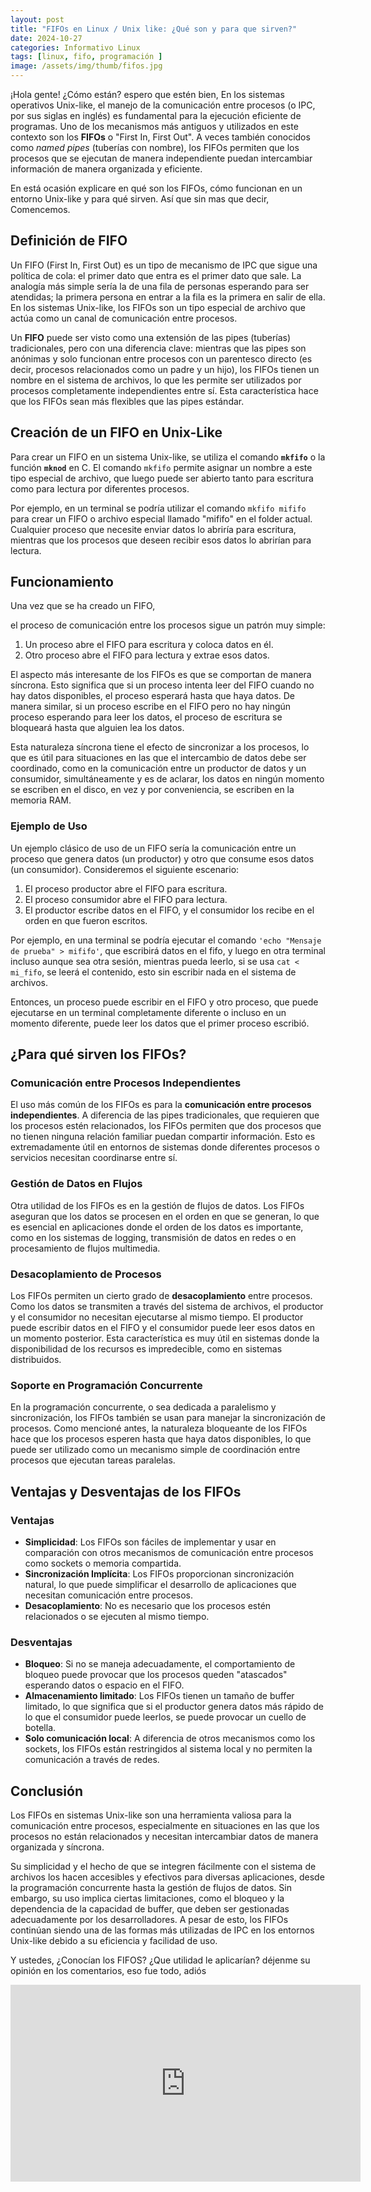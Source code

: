 ```yaml
---
layout: post
title: "FIFOs en Linux / Unix like: ¿Qué son y para que sirven?"
date: 2024-10-27
categories: Informativo Linux
tags: [linux, fifo, programación ]
image: /assets/img/thumb/fifos.jpg
---
```


¡Hola gente! ¿Cómo están? espero que estén bien, En los sistemas operativos Unix-like, el manejo de la comunicación entre procesos (o IPC, por sus siglas en inglés) es fundamental para la ejecución eficiente de programas. Uno de los mecanismos más antiguos y utilizados en este contexto son los **FIFOs** o "First In, First Out". A veces también conocidos como *named pipes* (tuberías con nombre), los FIFOs permiten que los procesos que se ejecutan de manera independiente puedan intercambiar información de manera organizada y eficiente.

En está ocasión explicare en qué son los FIFOs, cómo funcionan en un entorno Unix-like y para qué sirven. Así que sin mas que decir, Comencemos.

## Definición de FIFO

Un FIFO (First In, First Out) es un tipo de mecanismo de IPC que sigue una política de cola: el primer dato que entra es el primer dato que sale. La analogía más simple sería la de una fila de personas esperando para ser atendidas; la primera persona en entrar a la fila es la primera en salir de ella. En los sistemas Unix-like, los FIFOs son un tipo especial de archivo que actúa como un canal de comunicación entre procesos.

Un **FIFO** puede ser visto como una extensión de las pipes (tuberías) tradicionales, pero con una diferencia clave: mientras que las pipes son anónimas y solo funcionan entre procesos con un parentesco directo (es decir, procesos relacionados como un padre y un hijo), los FIFOs tienen un nombre en el sistema de archivos, lo que les permite ser utilizados por procesos completamente independientes entre sí. Esta característica hace que los FIFOs sean más flexibles que las pipes estándar.

## Creación de un FIFO en Unix-Like

Para crear un FIFO en un sistema Unix-like, se utiliza el comando **`mkfifo`** o la función **`mknod`** en C. El comando `mkfifo` permite asignar un nombre a este tipo especial de archivo, que luego puede ser abierto tanto para escritura como para lectura por diferentes procesos.

Por ejemplo, en un terminal se podría utilizar el comando `mkfifo mififo` para crear un FIFO o archivo especial llamado "mififo" en el folder actual. Cualquier proceso que necesite enviar datos lo abriría para escritura, mientras que los procesos que deseen recibir esos datos lo abrirían para lectura.

## Funcionamiento
Una vez que se ha creado un FIFO,

el proceso de comunicación entre los procesos sigue un patrón muy simple:

1. Un proceso abre el FIFO para escritura y coloca datos en él. 
2. Otro proceso abre el FIFO para lectura y extrae esos datos.

El aspecto más interesante de los FIFOs es que se comportan de manera síncrona. Esto significa que si un proceso intenta leer del FIFO cuando no hay datos disponibles, el proceso esperará hasta que haya datos. De manera similar, si un proceso escribe en el FIFO pero no hay ningún proceso esperando para leer los datos, el proceso de escritura se bloqueará hasta que alguien lea los datos.

Esta naturaleza síncrona tiene el efecto de sincronizar a los procesos, lo que es útil para situaciones en las que el intercambio de datos debe ser coordinado, como en la comunicación entre un productor de datos y un consumidor, simultáneamente y es de aclarar, los datos en ningún momento se escriben en el disco, en vez y por conveniencia, se escriben en la memoria RAM.

### Ejemplo de Uso

Un ejemplo clásico de uso de un FIFO sería la comunicación entre un proceso que genera datos (un productor) y otro que consume esos datos (un consumidor). Consideremos el siguiente escenario:

1. El proceso productor abre el FIFO para escritura. 
2. El proceso consumidor abre el FIFO para lectura. 
3. El productor escribe datos en el FIFO, y el consumidor los recibe en el orden en que fueron escritos.

Por ejemplo, en una terminal se podría ejecutar el comando `'echo "Mensaje de prueba" > mififo'`, que escribirá datos en el fifo, y luego en otra terminal incluso aunque sea otra sesión, mientras pueda leerlo, si se usa `cat < mi_fifo`, se leerá el contenido, esto sin escribir nada en el sistema de archivos.

Entonces, un proceso puede escribir en el FIFO y otro proceso, que puede ejecutarse en un terminal completamente diferente o incluso en un momento diferente, puede leer los datos que el primer proceso escribió.

## ¿Para qué sirven los FIFOs?
### Comunicación entre Procesos Independientes

El uso más común de los FIFOs es para la **comunicación entre procesos independientes**. A diferencia de las pipes tradicionales, que requieren que los procesos estén relacionados, los FIFOs permiten que dos procesos que no tienen ninguna relación familiar puedan compartir información. Esto es extremadamente útil en entornos de sistemas donde diferentes procesos o servicios necesitan coordinarse entre sí.

### Gestión de Datos en Flujos

Otra utilidad de los FIFOs es en la gestión de flujos de datos. Los FIFOs aseguran que los datos se procesen en el orden en que se generan, lo que es esencial en aplicaciones donde el orden de los datos es importante, como en los sistemas de logging, transmisión de datos en redes o en procesamiento de flujos multimedia.

### Desacoplamiento de Procesos

Los FIFOs permiten un cierto grado de **desacoplamiento** entre procesos. Como los datos se transmiten a través del sistema de archivos, el productor y el consumidor no necesitan ejecutarse al mismo tiempo. El productor puede escribir datos en el FIFO y el consumidor puede leer esos datos en un momento posterior. Esta característica es muy útil en sistemas donde la disponibilidad de los recursos es impredecible, como en sistemas distribuidos.

### Soporte en Programación Concurrente

En la programación concurrente, o sea dedicada a paralelismo y sincronización, los FIFOs también se usan para manejar la sincronización de procesos. Como mencioné antes, la naturaleza bloqueante de los FIFOs hace que los procesos esperen hasta que haya datos disponibles, lo que puede ser utilizado como un mecanismo simple de coordinación entre procesos que ejecutan tareas paralelas.

## Ventajas y Desventajas de los FIFOs

### Ventajas
- **Simplicidad**: Los FIFOs son fáciles de implementar y usar en comparación con otros mecanismos de comunicación entre procesos como sockets o memoria compartida.
- **Sincronización Implícita**: Los FIFOs proporcionan sincronización natural, lo que puede simplificar el desarrollo de aplicaciones que necesitan comunicación entre procesos.
- **Desacoplamiento**: No es necesario que los procesos estén relacionados o se ejecuten al mismo tiempo.

### Desventajas
- **Bloqueo**: Si no se maneja adecuadamente, el comportamiento de bloqueo puede provocar que los procesos queden "atascados" esperando datos o espacio en el FIFO.
- **Almacenamiento limitado**: Los FIFOs tienen un tamaño de buffer limitado, lo que significa que si el productor genera datos más rápido de lo que el consumidor puede leerlos, se puede provocar un cuello de botella. 
- **Solo comunicación local**: A diferencia de otros mecanismos como los sockets, los FIFOs están restringidos al sistema local y no permiten la comunicación a través de redes.

## Conclusión

Los FIFOs en sistemas Unix-like son una herramienta valiosa para la comunicación entre procesos, especialmente en situaciones en las que los procesos no están relacionados y necesitan intercambiar datos de manera organizada y síncrona.

Su simplicidad y el hecho de que se integren fácilmente con el sistema de archivos los hacen accesibles y efectivos para diversas aplicaciones, desde la programación concurrente hasta la gestión de flujos de datos. Sin embargo, su uso implica ciertas limitaciones, como el bloqueo y la dependencia de la capacidad de buffer, que deben ser gestionadas adecuadamente por los desarrolladores. A pesar de esto, los FIFOs continúan siendo una de las formas más utilizadas de IPC en los entornos Unix-like debido a su eficiencia y facilidad de uso.

Y ustedes, ¿Conocían los FIFOS? ¿Que utilidad le aplicarían? déjenme su opinión en los comentarios, eso fue todo, adiós

<iframe width="560" height="315" class="ytvideo" src="https://www.youtube-nocookie.com/embed/Iokdrw833Yc?si=s6KBDVWeLFTrfTvW" title="YouTube video player" frameborder="0" allow="accelerometer; autoplay; clipboard-write; encrypted-media; gyroscope; picture-in-picture; web-share" referrerpolicy="strict-origin-when-cross-origin" allowfullscreen></iframe>